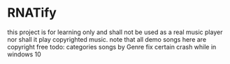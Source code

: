 # RNATify
this project is for learning only and shall not be used as a real music player nor shall it play copyrighted music.
note that all demo songs here are copyright free
todo: categories songs by Genre
      fix certain crash while in windows 10
